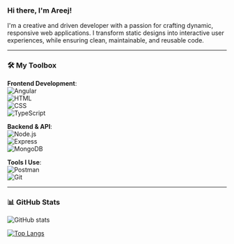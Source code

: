 ### Hi there, I'm Areej! 

I'm a creative and driven developer with a passion for crafting dynamic, responsive web applications. I transform static designs into interactive user experiences, while ensuring clean, maintainable, and reusable code.

---

### 🛠️ My Toolbox

**Frontend Development**:  
![Angular](https://img.shields.io/badge/Angular-DD0031?style=for-the-badge&logo=angular&logoColor=white)  
![HTML](https://img.shields.io/badge/HTML5-E34F26?style=for-the-badge&logo=html5&logoColor=white)  
![CSS](https://img.shields.io/badge/CSS3-1572B6?style=for-the-badge&logo=css3&logoColor=white)  
![TypeScript](https://img.shields.io/badge/TypeScript-007ACC?style=for-the-badge&logo=typescript&logoColor=white)


**Backend & API**:  
![Node.js](https://img.shields.io/badge/Node.js-339933?style=for-the-badge&logo=nodedotjs&logoColor=white)  
![Express](https://img.shields.io/badge/Express-000000?style=for-the-badge&logo=express&logoColor=white)  
![MongoDB](https://img.shields.io/badge/MongoDB-47A248?style=for-the-badge&logo=mongodb&logoColor=white)

**Tools I Use**:  
![Postman](https://img.shields.io/badge/Postman-FF6C37?style=for-the-badge&logo=postman&logoColor=white)  
![Git](https://img.shields.io/badge/Git-F05032?style=for-the-badge&logo=git&logoColor=white)

---

### 📊 GitHub Stats

![GitHub stats](https://github-readme-stats.vercel.app/api?username=arreej&show_icons=true&theme=light)

[![Top Langs](https://github-readme-stats.vercel.app/api/top-langs/?username=arreej&layout=compact&theme=light)](https://github.com/anuraghazra/github-readme-stats)

